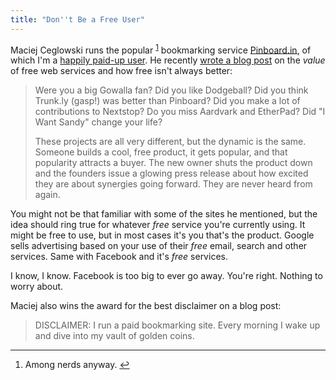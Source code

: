 ```yaml
---
title: "Don''t Be a Free User"
---
```

<p>Maciej Ceglowski runs the popular <sup id="fnref-19880:1"><a href="#fn-19880:1" rel="footnote">1</a></sup> bookmarking service <a href="http://pinboard.in">Pinboard.in</a>, of which I'm a <a href="http://pinboard.in/u:ichris">happily paid-up user</a>. He recently <a href="http://blog.pinboard.in/2011/12/don_t_be_a_free_user/">wrote a blog post</a> on the <em>value</em> of free web services and how free isn't always better:</p>
<blockquote><p>
  Were you a big Gowalla fan? Did you like Dodgeball? Did you think Trunk.ly (gasp!) was better than Pinboard? Did you make a lot of contributions to Nextstop? Do you miss Aardvark and EtherPad? Did "I Want Sandy" change your life?</p>
<p>  These projects are all very different, but the dynamic is the same. Someone builds a cool, free product, it gets popular, and that popularity attracts a buyer. The new owner shuts the product down and the founders issue a glowing press release about how excited they are about synergies going forward. They are never heard from again.
</p></blockquote>
<p>You might not be that familiar with some of the sites he mentioned, but the idea should ring true for whatever <em>free</em> service you're currently using. It might be free to use, but in most cases it's you that's the product. Google sells advertising based on your use of their <em>free</em> email, search and other services. Same with Facebook and it's <em>free</em> services.</p>
<p>I know, I know. Facebook is too big to ever go away. You're right. Nothing to worry about.</p>
<p>Maciej also wins the award for the best disclaimer on a blog post:</p>
<blockquote><p>
  DISCLAIMER: I run a paid bookmarking site. Every morning I wake up and dive into my vault of golden coins.
</p></blockquote>
<div class="footnotes">
<hr />
<ol>
<li id="fn-19880:1">
Among nerds anyway.&#160;<a href="#fnref-19880:1" rev="footnote">&#8617;</a>
</li>
</ol>
</div>

